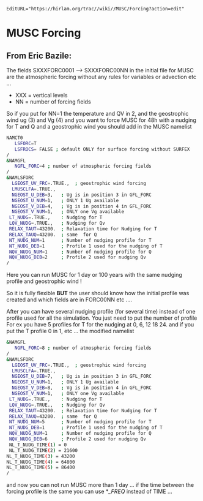```@meta
EditURL="https://hirlam.org/trac//wiki//MUSC/Forcing?action=edit"
```
# MUSC Forcing
## From Eric Bazile:
The fields SXXXFORC0001 --> SXXXFORC00NN in the initial file for MUSC are the atmospheric forcing without any rules for variables or advection etc ...
 * XXX = vertical levels
 * NN  = number of forcing fields

So if you put for NN=1 the temperature 
and QV in 2, and the geostrophic wind ug (3) and Vg (4) and you want 
to force MUSC for 48h with a nudging for T and Q and a geostrophic wind
you should add in the MUSC namelist 
```bash
NAMCT0
   LSFORC=T
   LSFROCS= FALSE ; default ONLY for surface forcing without SURFEX
/   
&NAMGFL
   NGFL_FORC=4 ; number of atmospheric forcing fields
/
&NAMLSFORC
  LGEOST_UV_FRC=.TRUE.,  ; geostrophic wind forcing
  LMUSCLFA=.TRUE.,
  NGEOST_U_DEB=3,   ; Ug is in position 3 in GFL_FORC
  NGEOST_U_NUM=1,   ; ONLY 1 Ug available 
  NGEOST_V_DEB=4,   ; Vg is in position 4 in GFL_FORC
  NGEOST_V_NUM=1,   ; ONLY one Vg available
 LT_NUDG=.TRUE.,    : Nudging for T
 LQV_NUDG=.TRUE.,   ; Nudging for Qv
 RELAX_TAUT=43200.  ; Relaxation time for Nudging for T
 RELAX_TAUQ=43200.  ; same  for Q
 NT_NUDG_NUM=1      ; Number of nudging profile for T 
 NT_NUDG_DEB=1      ; Profile 1 used for the nudging of T
 NQV_NUDG_NUM=1     ; Number of nudging profile for Q
 NQV_NUDG_DEB=2     ; Profile 2 used for nudging Qv
/
```

Here you can run MUSC for 1 day or 100 years with the same nudging profile and geostrophic wind !

So it is fully flexible **BUT** the user should know how the initial profile was created and which fields are in FORC00NN etc ....

After you can have several nudging profile (for several time) instead of one profile used
for all the simulation. You just need to put the number of profile
For ex you have 5 profiles for T for the nudging at 0, 6, 12 18 24.
and if you put the T profile 0 in 1, etc ... the modified namelist
```bash
&NAMGFL
   NGFL_FORC=8 ; number of atmospheric forcing fields
/
&NAMLSFORC
  LGEOST_UV_FRC=.TRUE.,  ; geostrophic wind forcing
  LMUSCLFA=.TRUE.,
  NGEOST_U_DEB=7,   ; Ug is in position 3 in GFL_FORC
  NGEOST_U_NUM=1,   ; ONLY 1 Ug available 
  NGEOST_V_DEB=8,   ; Vg is in position 4 in GFL_FORC
  NGEOST_V_NUM=1,   ; ONLY one Vg available
 LT_NUDG=.TRUE.,    : Nudging for T
 LQV_NUDG=.TRUE.,   ; Nudging for Qv
 RELAX_TAUT=43200.  ; Relaxation time for Nudging for T
 RELAX_TAUQ=43200.  ; same  for Q
 NT_NUDG_NUM=5      ; Number of nudging profile for T 
 NT_NUDG_DEB=1      ; Profile 1 used for the nudging of T
 NQV_NUDG_NUM=1     ; Number of nudging profile for Q
 NQV_NUDG_DEB=6     ; Profile 2 used for nudging Qv
 NL_T_NUDG_TIME(1) = 0
 NL_T_NUDG_TIME(2) = 21600
NL_T_NUDG_TIME(3) = 43200
NL_T_NUDG_TIME(4) = 64800
NL_T_NUDG_TIME(5) = 86400
/
```

and now you can not run MUSC more than 1 day ...
if the time between the forcing profile is the same you can use **_FREQ*  instead of TIME ...